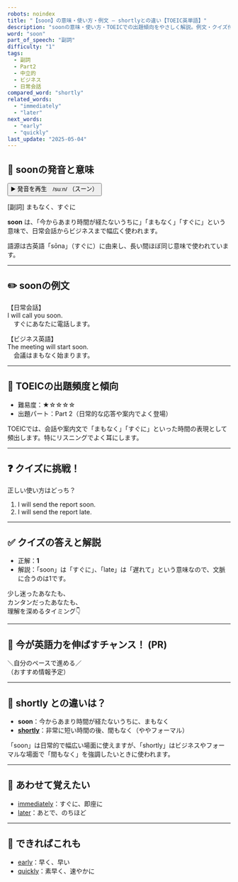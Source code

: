 ```yaml
---
robots: noindex
title: "【soon】の意味・使い方・例文 ― shortlyとの違い【TOEIC英単語】"
description: "soonの意味・使い方・TOEICでの出題傾向をやさしく解説。例文・クイズ付きでshortlyとの違いもわかりやすく学べます。"
word: "soon"
part_of_speech: "副詞"
difficulty: "1"
tags:
  - 副詞
  - Part2
  - 中立的
  - ビジネス
  - 日常会話
compared_word: "shortly"
related_words:
  - "immediately"
  - "later"
next_words:
  - "early"
  - "quickly"
last_update: "2025-05-04"
---
```


## 🔰 soonの発音と意味

<button class="play-audio" onclick="playTTS('soon')">
  <span class="play-audio-main">
    ▶️ 発音を再生　/suːn/
  </span>
  <span class="play-audio-sub">
    （スーン）
  </span>
</button>

[副詞] まもなく、すぐに

**soon** は、「今からあまり時間が経たないうちに」「まもなく」「すぐに」という意味で、日常会話からビジネスまで幅広く使われます。

語源は古英語「sōna」（すぐに）に由来し、長い間ほぼ同じ意味で使われています。

---

## ✏️ soonの例文

【日常会話】  
I will call you soon.  
　すぐにあなたに電話します。

【ビジネス英語】  
The meeting will start soon.  
　会議はまもなく始まります。

---

## 🎯 TOEICの出題頻度と傾向

- 難易度：★☆☆☆☆
- 出題パート：Part 2（日常的な応答や案内でよく登場）

TOEICでは、会話や案内文で「まもなく」「すぐに」といった時間の表現として頻出します。特にリスニングでよく耳にします。

---

## ❓ クイズに挑戦！

正しい使い方はどっち？

1. I will send the report soon.  
2. I will send the report late.

---

## ✅ クイズの答えと解説

- 正解：**1**
- 解説：「soon」は「すぐに」、「late」は「遅れて」という意味なので、文脈に合うのは1です。

少し迷ったあなたも、  
カンタンだったあなたも、  
理解を深めるタイミング👇️

---

## 🚀 今が英語力を伸ばすチャンス！ (PR)

<div class="info-center">
＼自分のペースで進める／<br>  
（おすすめ情報予定）
</div>

---

## 🤔  shortly との違いは？

- **soon**：今からあまり時間が経たないうちに、まもなく
- **[shortly](/word/shortly/)**：非常に短い時間の後、間もなく（ややフォーマル）

「soon」は日常的で幅広い場面に使えますが、「shortly」はビジネスやフォーマルな場面で「間もなく」を強調したいときに使われます。

---

## 🧩 あわせて覚えたい

- [immediately](/word/immediately/)：すぐに、即座に
- [later](/word/later/)：あとで、のちほど

---

## 📖 できればこれも

- [early](/word/early/)：早く、早い
- [quickly](/word/quickly/)：素早く、速やかに

<!-- cvid: aid07_bid43 -->
